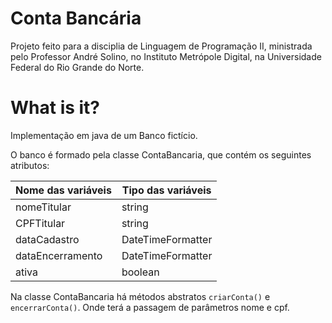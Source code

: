 # Conta Bancária
Projeto feito para a disciplia de Linguagem de Programação II, ministrada pelo Professor André Solino, no Instituto Metrópole Digital, na Universidade Federal do Rio Grande do Norte.

# What is it?
Implementação em java de um Banco fictício.

O banco é formado pela classe ContaBancaria, que contém os seguintes atributos:

| Nome das variáveis | Tipo das variáveis |  
|--------------------|--------------------|
| nomeTitular        |       string       |
| CPFTitular         |       string       |
| dataCadastro       |  DateTimeFormatter |
| dataEncerramento   |  DateTimeFormatter |
| ativa              |       boolean      |

Na classe ContaBancaria há métodos abstratos ``criarConta()`` e ``encerrarConta()``.  Onde terá a passagem de parâmetros nome e cpf. 
